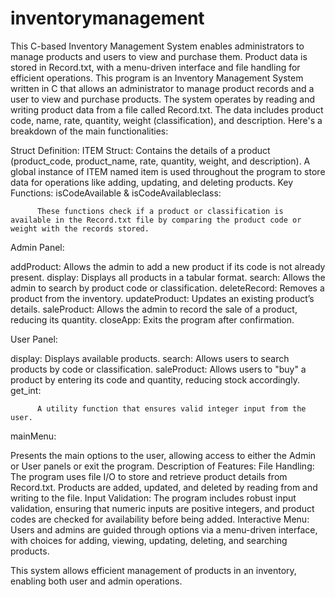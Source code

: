 # inventorymanagement
This C-based Inventory Management System enables administrators to manage products and users to view and purchase them. Product data is stored in Record.txt, with a menu-driven interface and file handling for efficient operations.
This program is an Inventory Management System written in C that allows an administrator to manage product records and a user to view and purchase products. The system operates by reading and writing product data from a file called Record.txt. The data includes product code, name, rate, quantity, weight (classification), and description. Here's a breakdown of the main functionalities:

Struct Definition:
ITEM Struct:
    Contains the details of a product (product_code, product_name, rate, quantity, weight, and description).
     A global instance of ITEM named item is used throughout the program to store data for operations like adding, updating, and deleting products.
Key Functions:
      isCodeAvailable & isCodeAvailableclass:

          These functions check if a product or classification is available in the Record.txt file by comparing the product code or weight with the records stored.
Admin Panel:

 addProduct: Allows the admin to add a new product if its code is not already present.
 display: Displays all products in a tabular format.
 search: Allows the admin to search by product code or classification.
 deleteRecord: Removes a product from the inventory.
 updateProduct: Updates an existing product’s details.
 saleProduct: Allows the admin to record the sale of a product, reducing its quantity.
 closeApp: Exits the program after confirmation.
 
User Panel:

 display: Displays available products.
 search: Allows users to search products by code or classification.
 saleProduct: Allows users to "buy" a product by entering its code and quantity, reducing stock accordingly.
 get_int:

          A utility function that ensures valid integer input from the user.
mainMenu:

  Presents the main options to the user, allowing access to either the Admin or User panels or exit the program.
  Description of Features:
  File Handling: The program uses file I/O to store and retrieve product details from Record.txt. Products are added, updated, and deleted by reading from and writing to the file.
  Input Validation: The program includes robust input validation, ensuring that numeric inputs are positive integers, and product codes are checked for availability before being added.
  Interactive Menu: Users and admins are guided through options via a menu-driven interface, with choices for adding, viewing, updating, deleting, and searching products.
  
This system allows efficient management of products in an inventory, enabling both user and admin operations.
